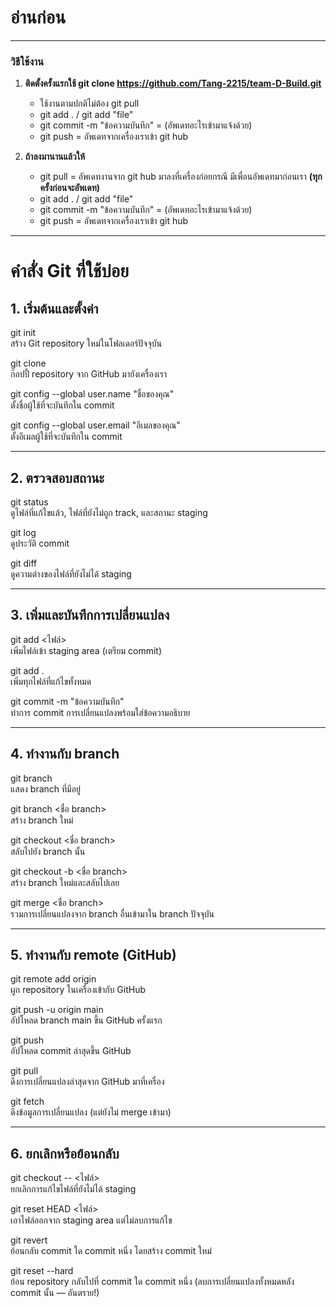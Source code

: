 # อ่านก่อน
---
### วิธีใช้งาน
1. **ติดตั้งครั้งแรกใช้ git clone https://github.com/Tang-2215/team-D-Build.git**
    - ใช้งานตามปกติไม่ต้อง git pull
    - git add . / git add "file"
    - git commit -m "ข้อความบันทึก" = (อัพเดทอะไรเข้ามาแจ้งด้วย)
    - git push = อัพเดทจากเครื่องเราเข้า git hub

2. **ถ้าลงมานานแล้วให้**
    - git pull = อัพเดทงานจาก git hub มาลงที่เครื่องก่อยกรณี มีเพื่อนอัพเดทมาก่อนเรา **(ทุกครั้งก่อนจะอัพเดท)**
    - git add . / git add "file"
    - git commit -m "ข้อความบันทึก" = (อัพเดทอะไรเข้ามาแจ้งด้วย)
    - git push = อัพเดทจากเครื่องเราเข้า git hub

---

# คำสั่ง Git ที่ใช้บ่อย

## 1. เริ่มต้นและตั้งค่า

git init  
สร้าง Git repository ใหม่ในโฟลเดอร์ปัจจุบัน  

git clone <URL>  
ก๊อปปี้ repository จาก GitHub มายังเครื่องเรา  

git config --global user.name "ชื่อของคุณ"  
ตั้งชื่อผู้ใช้ที่จะบันทึกใน commit  

git config --global user.email "อีเมลของคุณ"  
ตั้งอีเมลผู้ใช้ที่จะบันทึกใน commit  

---

## 2. ตรวจสอบสถานะ

git status  
ดูไฟล์ที่แก้ไขแล้ว, ไฟล์ที่ยังไม่ถูก track, และสถานะ staging  

git log  
ดูประวัติ commit  

git diff  
ดูความต่างของไฟล์ที่ยังไม่ได้ staging  

---

## 3. เพิ่มและบันทึกการเปลี่ยนแปลง

git add <ไฟล์>  
เพิ่มไฟล์เข้า staging area (เตรียม commit)  

git add .  
เพิ่มทุกไฟล์ที่แก้ไขทั้งหมด  

git commit -m "ข้อความบันทึก"  
ทำการ commit การเปลี่ยนแปลงพร้อมใส่ข้อความอธิบาย  

---

## 4. ทำงานกับ branch

git branch  
แสดง branch ที่มีอยู่  

git branch <ชื่อ branch>  
สร้าง branch ใหม่  

git checkout <ชื่อ branch>  
สลับไปยัง branch นั้น  

git checkout -b <ชื่อ branch>  
สร้าง branch ใหม่และสลับไปเลย  

git merge <ชื่อ branch>  
รวมการเปลี่ยนแปลงจาก branch อื่นเข้ามาใน branch ปัจจุบัน  

---

## 5. ทำงานกับ remote (GitHub)

git remote add origin <URL>  
ผูก repository ในเครื่องเข้ากับ GitHub  

git push -u origin main  
อัปโหลด branch main ขึ้น GitHub ครั้งแรก  

git push  
อัปโหลด commit ล่าสุดขึ้น GitHub  

git pull  
ดึงการเปลี่ยนแปลงล่าสุดจาก GitHub มาที่เครื่อง  

git fetch  
ดึงข้อมูลการเปลี่ยนแปลง (แต่ยังไม่ merge เข้ามา)  

---

## 6. ยกเลิกหรือย้อนกลับ

git checkout -- <ไฟล์>  
ยกเลิกการแก้ไขไฟล์ที่ยังไม่ได้ staging  

git reset HEAD <ไฟล์>  
เอาไฟล์ออกจาก staging area แต่ไม่ลบการแก้ไข  

git revert <commit>  
ย้อนกลับ commit ใด commit หนึ่ง โดยสร้าง commit ใหม่  

git reset --hard <commit>  
ย้อน repository กลับไปที่ commit ใด commit หนึ่ง (ลบการเปลี่ยนแปลงทั้งหมดหลัง commit นั้น — อันตราย!)  
